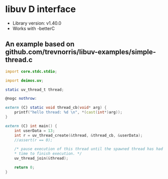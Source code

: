 
# libuv D interface

- Library version: v1.40.0
- Works with -betterC

## An example based on github.com/trevnorris/libuv-examples/simple-thread.c

```d
import core.stdc.stdio;

import deimos.uv;

static uv_thread_t thread;

@nogc nothrow:

extern (C) static void thread_cb(void* arg) {
    printf("hello thread: %d \n", *(cast(int*)arg));
}

extern (C) int main() {
    int userData = 13;
    int r = uv_thread_create(&thread, &thread_cb, &userData);
    //assert(r == 0);

    /* pause execution of this thread until the spawned thread has had
    * time to finish execution. */
    uv_thread_join(&thread);

    return 0;
}
```

